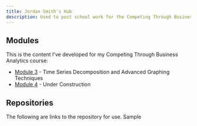 ```yaml
---
title: Jordan Smith's Hub
description: Used to post school work for the Competing Through Business Analytics course in the William & Mary Online MBA Program. 
---
```

## Modules 
This is the content I've developed for my Competing Through Business Analytics course: 

- [Module 3](/Module3) - Time Series Decomposition and Advanced Graphing Techniques
- [Module 4](/Module4) - Under Construction


## Repositories
The following are links to the repository for use. 
Sample
